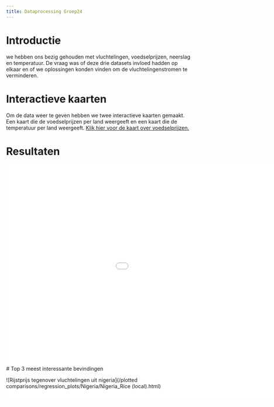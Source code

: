 ```yaml
---
title: Dataprocessing Groep24
---
```

<style>
iframe{
  width: 1200px;
  height: 650px;
  border: none;
}
</style>
# Introductie
we hebben ons bezig gehouden met vluchtelingen, voedselprijzen, neerslag en temperatuur. De vraag was of deze drie datasets invloed hadden op elkaar en of we oplossingen konden vinden om  de vluchtelingenstromen te verminderen.
# Interactieve kaarten
Om de data weer te geven hebben we twee interactieve kaarten gemaakt. Een kaart die de voedselprijzen per land weergeeft en een kaart die de temperatuur per land weergeeft.
<a href="github pages/interactive_map"> Klik hier voor de kaart over voedselprijzen.</a>

# Resultaten
<div id="idiv" style="height:550px; width:500px;">
<iframe src="github page/interactive_maps_pr_tas.html" scrolling="no" style="overflow:hidden"></iframe>
</div>
# Top 3 meest interessante bevindingen

![Rijstprijs tegenover vluchtelingen uit nigeria](/plotted comparisons/regression_plots/Nigeria/Nigeria_Rice (local).html)
